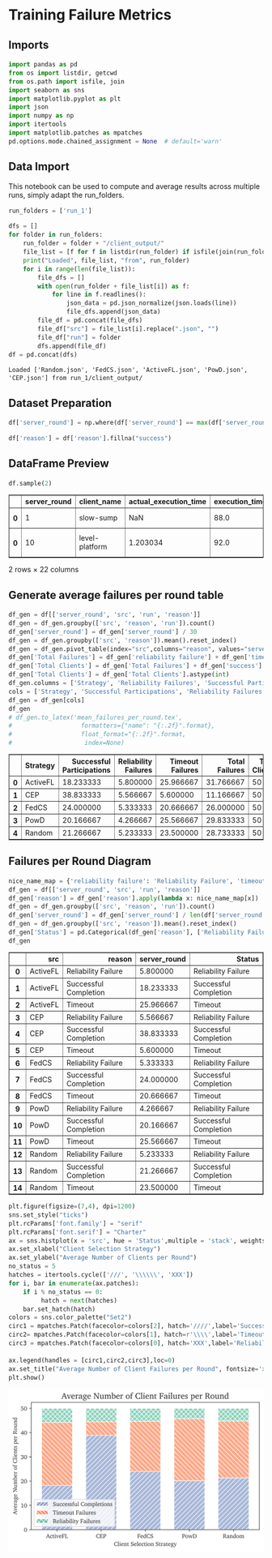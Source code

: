 # Training Failure Metrics

## Imports


```python
import pandas as pd
from os import listdir, getcwd
from os.path import isfile, join
import seaborn as sns
import matplotlib.pyplot as plt
import json
import numpy as np
import itertools
import matplotlib.patches as mpatches
pd.options.mode.chained_assignment = None  # default='warn'
```

## Data Import
This notebook can be used to compute and average results across multiple runs, simply adapt the run_folders.


```python
run_folders = ['run_1']
```


```python
dfs = []
for folder in run_folders:
    run_folder = folder + "/client_output/"
    file_list = [f for f in listdir(run_folder) if isfile(join(run_folder, f))]
    print("Loaded", file_list, "from", run_folder)
    for i in range(len(file_list)):
        file_dfs = []
        with open(run_folder + file_list[i]) as f:
            for line in f.readlines():
                json_data = pd.json_normalize(json.loads(line))
                file_dfs.append(json_data)
        file_df = pd.concat(file_dfs)
        file_df["src"] = file_list[i].replace(".json", "")
        file_df["run"] = folder
        dfs.append(file_df)
df = pd.concat(dfs)
```

    Loaded ['Random.json', 'FedCS.json', 'ActiveFL.json', 'PowD.json', 'CEP.json'] from run_1/client_output/


## Dataset Preparation


```python
df['server_round'] = np.where(df['server_round'] == max(df['server_round']), 0, df['server_round'])
```


```python
df['reason'] = df['reason'].fillna("success")
```

## DataFrame Preview


```python
df.sample(2)
```




<div>
<style scoped>
    .dataframe tbody tr th:only-of-type {
        vertical-align: middle;
    }

    .dataframe tbody tr th {
        vertical-align: top;
    }

    .dataframe thead th {
        text-align: right;
    }
</style>
<table border="1" class="dataframe">
  <thead>
    <tr style="text-align: right;">
      <th></th>
      <th>server_round</th>
      <th>client_name</th>
      <th>actual_execution_time</th>
      <th>execution_time</th>
      <th>upload_time</th>
      <th>total_time</th>
      <th>status</th>
      <th>current_timestamp</th>
      <th>state.cpu</th>
      <th>state.ram</th>
      <th>...</th>
      <th>state.performance_tier</th>
      <th>state.expected_execution_time</th>
      <th>state.i_performance_factor</th>
      <th>state.client_name</th>
      <th>train_output.accuracy</th>
      <th>train_output.avg_epoch_loss</th>
      <th>train_output.no_samples</th>
      <th>reason</th>
      <th>src</th>
      <th>run</th>
    </tr>
  </thead>
  <tbody>
    <tr>
      <th>0</th>
      <td>1</td>
      <td>slow-sump</td>
      <td>NaN</td>
      <td>88.0</td>
      <td>49.450109</td>
      <td>120.000000</td>
      <td>fail</td>
      <td>2023-08-11 16:04:18.782893</td>
      <td>8</td>
      <td>32</td>
      <td>...</td>
      <td>2</td>
      <td>80</td>
      <td>1.10</td>
      <td>slow-sump</td>
      <td>NaN</td>
      <td>NaN</td>
      <td>NaN</td>
      <td>timeout failure</td>
      <td>Random</td>
      <td>run_1</td>
    </tr>
    <tr>
      <th>0</th>
      <td>10</td>
      <td>level-platform</td>
      <td>1.203034</td>
      <td>92.0</td>
      <td>14.012158</td>
      <td>106.012158</td>
      <td>success</td>
      <td>2023-08-11 17:53:05.487195</td>
      <td>8</td>
      <td>32</td>
      <td>...</td>
      <td>2</td>
      <td>80</td>
      <td>1.15</td>
      <td>level-platform</td>
      <td>[0.44468546637744033, 0.7613882863340564, 0.91...</td>
      <td>[0.05063865914003451, 0.025299487623371943, 0....</td>
      <td>15.0</td>
      <td>success</td>
      <td>ActiveFL</td>
      <td>run_1</td>
    </tr>
  </tbody>
</table>
<p>2 rows × 22 columns</p>
</div>



## Generate average failures per round table


```python
df_gen = df[['server_round', 'src', 'run', 'reason']]
df_gen = df_gen.groupby(['src', 'reason', 'run']).count()
df_gen['server_round'] = df_gen['server_round'] / 30
df_gen = df_gen.groupby(['src', 'reason']).mean().reset_index()
df_gen = df_gen.pivot_table(index="src",columns="reason", values="server_round").reset_index() 
df_gen['Total Failures'] = df_gen['reliability failure'] + df_gen['timeout failure']
df_gen['Total Clients'] = df_gen['Total Failures'] + df_gen['success']
df_gen['Total Clients'] = df_gen['Total Clients'].astype(int)
df_gen.columns = ['Strategy', 'Reliability Failures', 'Successful Participations', 'Timeout Failures', 'Total Failures', 'Total Clients']
cols = ['Strategy', 'Successful Participations', 'Reliability Failures', 'Timeout Failures', 'Total Failures', 'Total Clients']
df_gen = df_gen[cols]
df_gen
# df_gen.to_latex('mean_failures_per_round.tex',
#                   formatters={"name": "{:.2f}".format},
#                   float_format="{:.2f}".format,
#                    index=None)
```




<div>
<style scoped>
    .dataframe tbody tr th:only-of-type {
        vertical-align: middle;
    }

    .dataframe tbody tr th {
        vertical-align: top;
    }

    .dataframe thead th {
        text-align: right;
    }
</style>
<table border="1" class="dataframe">
  <thead>
    <tr style="text-align: right;">
      <th></th>
      <th>Strategy</th>
      <th>Successful Participations</th>
      <th>Reliability Failures</th>
      <th>Timeout Failures</th>
      <th>Total Failures</th>
      <th>Total Clients</th>
    </tr>
  </thead>
  <tbody>
    <tr>
      <th>0</th>
      <td>ActiveFL</td>
      <td>18.233333</td>
      <td>5.800000</td>
      <td>25.966667</td>
      <td>31.766667</td>
      <td>50</td>
    </tr>
    <tr>
      <th>1</th>
      <td>CEP</td>
      <td>38.833333</td>
      <td>5.566667</td>
      <td>5.600000</td>
      <td>11.166667</td>
      <td>50</td>
    </tr>
    <tr>
      <th>2</th>
      <td>FedCS</td>
      <td>24.000000</td>
      <td>5.333333</td>
      <td>20.666667</td>
      <td>26.000000</td>
      <td>50</td>
    </tr>
    <tr>
      <th>3</th>
      <td>PowD</td>
      <td>20.166667</td>
      <td>4.266667</td>
      <td>25.566667</td>
      <td>29.833333</td>
      <td>50</td>
    </tr>
    <tr>
      <th>4</th>
      <td>Random</td>
      <td>21.266667</td>
      <td>5.233333</td>
      <td>23.500000</td>
      <td>28.733333</td>
      <td>50</td>
    </tr>
  </tbody>
</table>
</div>



## Failures per Round Diagram


```python
nice_name_map = {'reliability failure': 'Reliability Failure', 'timeout failure':'Timeout', 'success': 'Successful Completion'}
df_gen = df[['server_round', 'src', 'run', 'reason']]
df_gen['reason'] = df_gen['reason'].apply(lambda x: nice_name_map[x])
df_gen = df_gen.groupby(['src', 'reason', 'run']).count()
df_gen['server_round'] = df_gen['server_round'] / len(df['server_round'].unique())
df_gen = df_gen.groupby(['src', 'reason']).mean().reset_index()
df_gen['Status'] = pd.Categorical(df_gen['reason'], ['Reliability Failure', 'Timeout', 'Successful Completion'])
df_gen
```




<div>
<style scoped>
    .dataframe tbody tr th:only-of-type {
        vertical-align: middle;
    }

    .dataframe tbody tr th {
        vertical-align: top;
    }

    .dataframe thead th {
        text-align: right;
    }
</style>
<table border="1" class="dataframe">
  <thead>
    <tr style="text-align: right;">
      <th></th>
      <th>src</th>
      <th>reason</th>
      <th>server_round</th>
      <th>Status</th>
    </tr>
  </thead>
  <tbody>
    <tr>
      <th>0</th>
      <td>ActiveFL</td>
      <td>Reliability Failure</td>
      <td>5.800000</td>
      <td>Reliability Failure</td>
    </tr>
    <tr>
      <th>1</th>
      <td>ActiveFL</td>
      <td>Successful Completion</td>
      <td>18.233333</td>
      <td>Successful Completion</td>
    </tr>
    <tr>
      <th>2</th>
      <td>ActiveFL</td>
      <td>Timeout</td>
      <td>25.966667</td>
      <td>Timeout</td>
    </tr>
    <tr>
      <th>3</th>
      <td>CEP</td>
      <td>Reliability Failure</td>
      <td>5.566667</td>
      <td>Reliability Failure</td>
    </tr>
    <tr>
      <th>4</th>
      <td>CEP</td>
      <td>Successful Completion</td>
      <td>38.833333</td>
      <td>Successful Completion</td>
    </tr>
    <tr>
      <th>5</th>
      <td>CEP</td>
      <td>Timeout</td>
      <td>5.600000</td>
      <td>Timeout</td>
    </tr>
    <tr>
      <th>6</th>
      <td>FedCS</td>
      <td>Reliability Failure</td>
      <td>5.333333</td>
      <td>Reliability Failure</td>
    </tr>
    <tr>
      <th>7</th>
      <td>FedCS</td>
      <td>Successful Completion</td>
      <td>24.000000</td>
      <td>Successful Completion</td>
    </tr>
    <tr>
      <th>8</th>
      <td>FedCS</td>
      <td>Timeout</td>
      <td>20.666667</td>
      <td>Timeout</td>
    </tr>
    <tr>
      <th>9</th>
      <td>PowD</td>
      <td>Reliability Failure</td>
      <td>4.266667</td>
      <td>Reliability Failure</td>
    </tr>
    <tr>
      <th>10</th>
      <td>PowD</td>
      <td>Successful Completion</td>
      <td>20.166667</td>
      <td>Successful Completion</td>
    </tr>
    <tr>
      <th>11</th>
      <td>PowD</td>
      <td>Timeout</td>
      <td>25.566667</td>
      <td>Timeout</td>
    </tr>
    <tr>
      <th>12</th>
      <td>Random</td>
      <td>Reliability Failure</td>
      <td>5.233333</td>
      <td>Reliability Failure</td>
    </tr>
    <tr>
      <th>13</th>
      <td>Random</td>
      <td>Successful Completion</td>
      <td>21.266667</td>
      <td>Successful Completion</td>
    </tr>
    <tr>
      <th>14</th>
      <td>Random</td>
      <td>Timeout</td>
      <td>23.500000</td>
      <td>Timeout</td>
    </tr>
  </tbody>
</table>
</div>




```python
plt.figure(figsize=(7,4), dpi=1200)
sns.set_style("ticks")
plt.rcParams['font.family'] = "serif"
plt.rcParams['font.serif'] = "Charter"
ax = sns.histplot(x = 'src', hue = 'Status',multiple = 'stack', weights="server_round", data=df_gen,shrink = 0.7, palette="Set2")
ax.set_xlabel("Client Selection Strategy")
ax.set_ylabel("Average Number of Clients per Round")
no_status = 5
hatches = itertools.cycle(['///', '\\\\\\', 'XXX'])
for i, bar in enumerate(ax.patches):
    if i % no_status == 0:
         hatch = next(hatches)
    bar.set_hatch(hatch)
colors = sns.color_palette("Set2")
circ1 = mpatches.Patch(facecolor=colors[2], hatch='////',label='Successful Completions')
circ2= mpatches.Patch(facecolor=colors[1], hatch=r'\\\\',label='Timeout Failures')
circ3 = mpatches.Patch(facecolor=colors[0], hatch='XXX',label='Reliability Failures')

ax.legend(handles = [circ1,circ2,circ3],loc=0)
ax.set_title("Average Number of Client Failures per Round", fontsize='x-large')
plt.show()
```


    
![png](output_15_0.png)
    


